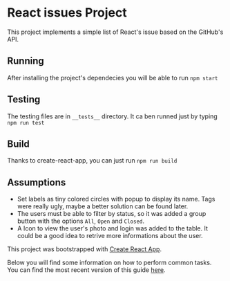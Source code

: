 # React issues Project
This project implements a simple list of React's issue based on the GitHub's API.

## Running
After installing the project's dependecies you will be able to run `npm start`

## Testing
The testing files are in `__tests__` directory.
It ca ben runned just by typing `npm run test`

## Build
Thanks to create-react-app, you can just run `npm run build`

## Assumptions

- Set labels as tiny colored circles with popup to display its name. Tags were really ugly, maybe a better solution can be found later.
- The users must be able to filter by status, so it was added a group button with the options `All`, `Open` and `Closed`.
- A Icon to view the user's photo and login was added to the table. It could be a good idea to retrive more informations about the user.

This project was bootstrapped with [Create React App](https://github.com/facebookincubator/create-react-app).

Below you will find some information on how to perform common tasks.<br>
You can find the most recent version of this guide [here](https://github.com/facebookincubator/create-react-app/blob/master/packages/react-scripts/template/README.md).